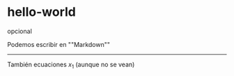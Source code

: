# hello-world
opcional

Podemos escribir en ""Markdown""

---

También ecuaciones $x_1$ (aunque no se vean)
